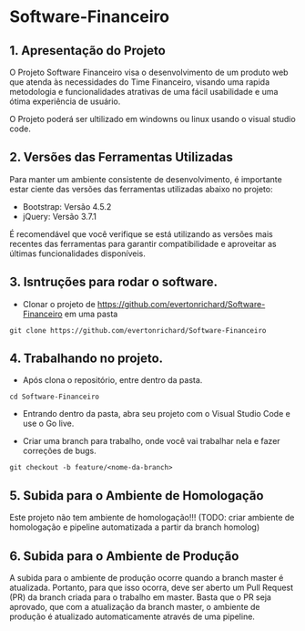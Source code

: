 # Software-Financeiro

## 1. Apresentação do Projeto

O Projeto Software Financeiro visa o desenvolvimento de um produto web que atenda às necessidades do Time Financeiro, visando uma rapida metodologia e funcionalidades atrativas de uma fácil usabilidade e uma ótima experiência de usuário.


O Projeto poderá ser ultilizado em windowns ou linux usando o visual studio code.

## 2. Versões das Ferramentas Utilizadas

Para manter um ambiente consistente de desenvolvimento, é importante estar ciente das versões das ferramentas utilizadas abaixo no projeto:

- Bootstrap: Versão 4.5.2
- jQuery: Versão 3.7.1

É recomendável que você verifique se está utilizando as versões mais recentes das ferramentas para garantir compatibilidade e aproveitar as últimas funcionalidades disponíveis.

## 3. Isntruções para rodar o software.

- Clonar o projeto de https://github.com/evertonrichard/Software-Financeiro em uma pasta
```
git clone https://github.com/evertonrichard/Software-Financeiro
```
## 4. Trabalhando no projeto.

- Após clona o repositório, entre dentro da pasta.
```
cd Software-Financeiro
```
- Entrando dentro da pasta, abra seu projeto com o Visual Studio Code e use o Go live.

-  Criar uma branch para trabalho, onde você vai trabalhar nela e fazer correções de bugs.
```
git checkout -b feature/<nome-da-branch>
```
## 5. Subida para o Ambiente de Homologação

Este projeto não tem ambiente de homologação!!! (TODO: criar ambiente de homologação e pipeline automatizada a partir da branch homolog)

## 6. Subida para o Ambiente de Produção

A subida para o ambiente de produção ocorre quando a branch master é atualizada. Portanto, para que isso ocorra, deve ser aberto um Pull Request (PR) da branch criada para o trabalho em master. Basta que o PR seja aprovado, que com a atualização da branch master, o ambiente de produção é atualizado automaticamente através de uma pipeline.


